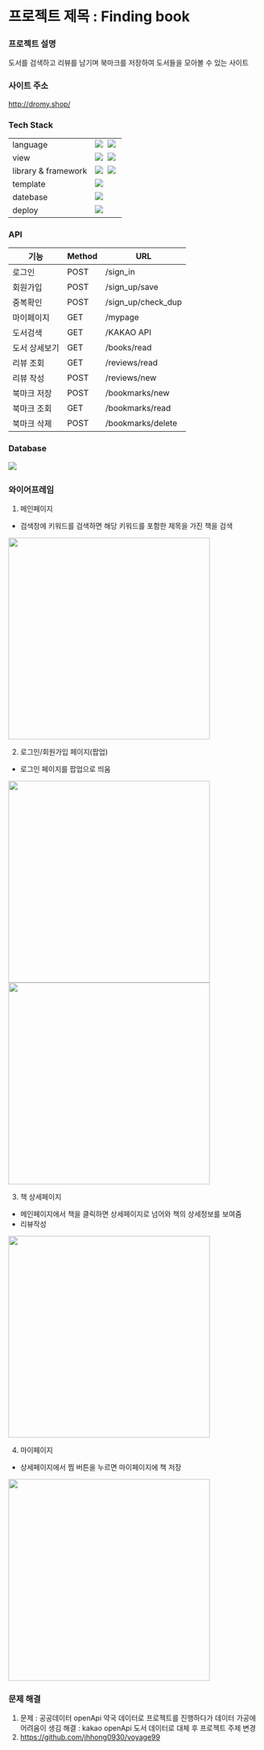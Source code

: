 # 프로젝트 제목 : Finding book

### 프로젝트 설명 
도서를 검색하고 리뷰를 남기며 북마크를 저장하여 도서들을 모아볼 수 있는 사이트

### 사이트 주소
http://dromy.shop/

### Tech Stack

<table>
  
  <tr>
    <td>
      language
    </td>
    <td>
      <img src="https://img.shields.io/badge/Python-3766AB?style=flat-square&logo=Python&logoColor=white"/></a>&nbsp;
      <img src="https://img.shields.io/badge/JavaScript-F7dF1E?style=flat-square&logo=JavaScript&logoColor=white"/></a>&nbsp;
    </td>
  </tr>
  
   <tr>
    <td>
      view
    </td>
    <td>
      <img src="https://img.shields.io/badge/HTML5-E34F26?style=flat-square&logo=HTML5&logoColor=white"/></a>&nbsp;
      <img src="https://img.shields.io/badge/CSS3-1572B6?style=flat-square&logo=CSS3&logoColor=white"/></a>&nbsp;
    </td>
  </tr>
  
  <tr>
    <td>
      library & framework
    </td>
    <td>
      <img src="https://img.shields.io/badge/jQuery-0769AD?style=flat-square&logo=jQuery&logoColor=white"/></a>&nbsp;
      <img src="https://img.shields.io/badge/Flask-000000?style=flat-square&logo=Flask&logoColor=white"/></a>&nbsp;
    </td>
  </tr>
  
   <tr>
    <td>
      template
    </td>
    <td>
      <img src="https://img.shields.io/badge/Jinja-B41717?style=flat-square&logo=Jinja&logoColor=white"/></a>&nbsp;
    </td>
  </tr>
  
   <tr>
    <td>
      datebase
    </td>
    <td>
      <img src="https://img.shields.io/badge/MongoDB-47A248?style=flat-square&logo=MongoDB&logoColor=white"/></a>&nbsp;
    </td>
  </tr>
  
   <tr>
    <td>
      deploy
    </td>
    <td>
      <img src="https://img.shields.io/badge/Amazon AWS-232F3E?style=flat-square&logo=Amazon AWS&logoColor=white"/></a>&nbsp;
    </td>
  </tr>

</table>

### API
|기능|Method|URL|
|---|---|---|
|로그인|POST|/sign_in|
|회원가입|POST|/sign_up/save|
|중복확인|POST|/sign_up/check_dup|
|마이페이지|GET|/mypage|
|도서검색|GET|/KAKAO API|
|도서 상세보기|GET|/books/read|
|리뷰 조회|GET|/reviews/read|
|리뷰 작성|POST|/reviews/new|
|북마크 저장|POST|/bookmarks/new|
|북마크 조회|GET|/bookmarks/read|
|북마크 삭제|POST|/bookmarks/delete|

### Database

<img src="https://user-images.githubusercontent.com/76515226/133820852-07286671-c48b-4a78-9c82-41f76ea0ddba.png"/></a>&nbsp;


### 와이어프레임

1. 메인페이지
  - 검색창에 키워드를 검색하면 해당 키워드를 포함한 제목을 가진 책을 검색
<img src="https://user-images.githubusercontent.com/51510602/133717933-ce551b01-117f-4478-a0e3-c30d6aa4d7e6.png" width="400" height="400"/>

2. 로그인/회원가입 페이지(팝업)
  - 로그인 페이지를 팝업으로 띄움
<img src="https://user-images.githubusercontent.com/51510602/133717958-93aa4ca5-7a99-447a-a953-c7d3899c568f.png" width="400" height="400"/>

<img src="https://user-images.githubusercontent.com/51510602/133717974-f02675ff-994c-40de-a174-0808f60357f2.png" width="400" height="400"/>

3. 책 상세페이지
  - 메인페이지에서 책을 클릭하면 상세페이지로 넘어와 책의 상세정보를 보여줌
  - 리뷰작성
<img src="https://user-images.githubusercontent.com/51510602/133717980-2861d9a3-0e20-4550-8679-1c90c41f27f6.png" width="400" height="400"/>

4. 마이페이지
  - 상세페이지에서 찜 버튼을 누르면 마이페이지에 책 저장
<img src="https://user-images.githubusercontent.com/51510602/133717993-d03ac5ba-2167-4d9a-b8b5-e8a7c65063d6.png" width="400" height="400"/>

### 문제 해결

1. 문제 : 공공데이터 openApi 약국 데이터로 프로젝트를 진행하다가 데이터 가공에 어려움이 생김
   해결 : kakao openApi 도서 데이터로 대체 후 프로젝트 주제 변경
2. https://github.com/jhhong0930/voyage99
